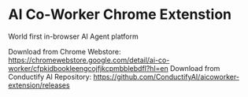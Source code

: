 # AI Co-Worker Chrome Extenstion 
World first in-browser AI Agent platform

Download from Chrome Webstore: https://chromewebstore.google.com/detail/ai-co-worker/cfpkidbookleengcojfjkcpmbblebdfl?hl=en 
Download from Conductify AI Repository: https://github.com/ConductifyAI/aicoworker-extension/releases
